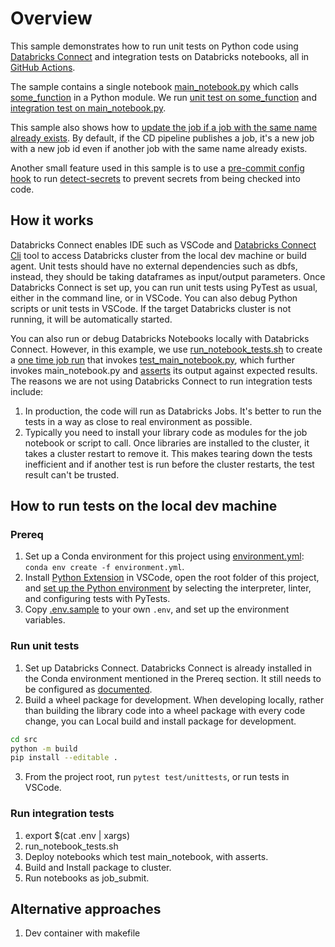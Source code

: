 # Overview

This sample demonstrates how to run unit tests on Python code using [Databricks Connect](https://docs.microsoft.com/en-us/azure/databricks/dev-tools/databricks-connect) and integration tests on Databricks notebooks, all in [GitHub Actions](https://docs.github.com/en/actions/learn-github-actions).

The sample contains a single notebook [main_notebook.py](src/main_notebook.py) which calls [some_function](test/dbcicdlib/some_func.py) in a Python module. We run [unit test on some_function](test/unittests/test_some_func.py) and [integration test on main_notebook.py](test/run_notebook_tests.sh).

This sample also shows how to [update the job if a job with the same name already exists](/.github/workflows/cicd.yml#L119). By default, if the CD pipeline publishes a job, it's a new job with a new job id even if another job with the same name already exists.

Another small feature used in this sample is to use a [pre-commit config hook](.pre-commit-config.yaml) to run [detect-secrets](https://github.com/Yelp/detect-secrets) to prevent secrets from being checked into code.

## How it works

Databricks Connect enables IDE such as VSCode and [Databricks Connect Cli](https://docs.microsoft.com/en-us/azure/databricks/dev-tools/databricks-connect#step-1-install-the-client) tool to access Databricks cluster from the local dev machine or build agent. Unit tests should have no external dependencies such as dbfs, instead, they should be taking dataframes as input/output parameters. Once Databricks Connect is set up, you can run unit tests using PyTest as usual, either in the command line, or in VSCode. You can also debug Python scripts or unit tests in VSCode. If the target Databricks cluster is not running, it will be automatically started.

You can also run or debug Databricks Notebooks locally with Databricks Connect. However, in this example, we use [run_notebook_tests.sh](test/run_notebook_tests.sh) to create a [one time job run](https://docs.microsoft.com/en-us/azure/databricks/dev-tools/api/latest/jobs#--runs-submit) that invokes [test_main_notebook.py](test/test_main_notebook.py), which further invokes main_notebook.py and [asserts](test/test_main_notebook.py#L26) its output against expected results. The reasons we are not using Databricks Connect to run integration tests include:

1. In production, the code will run as Databricks Jobs. It's better to run the tests in a way as close to real environment as possible.
1. Typically you need to install your library code as modules for the job notebook or script to call. Once libraries are installed to the cluster, it takes a cluster restart to remove it. This makes tearing down the tests inefficient and if another test is run before the cluster restarts, the test result can't be trusted.

## How to run tests on the local dev machine

### Prereq

1. Set up a Conda environment for this project using [environment.yml](environment.yml):  `conda env create -f environment.yml`.
1. Install [Python Extension](https://marketplace.visualstudio.com/items?itemName=ms-python.python) in VSCode, open the root folder of this project, and [set up the Python environment](https://code.visualstudio.com/docs/python/environments) by selecting the interpreter, linter, and configuring tests with PyTests.
1. Copy [.env.sample](.env.sample) to your own `.env`, and set up the environment variables.

### Run unit tests

1. Set up Databricks Connect. Databricks Connect is already installed in the Conda environment mentioned in the Prereq section. It still needs to be configured as [documented](https://docs.microsoft.com/en-us/azure/databricks/dev-tools/databricks-connect#requirements).
2. Build a wheel package for development. When developing locally, rather than building the library code into a wheel package with every code change, you can Local build and install package for development.

```bash
cd src
python -m build
pip install --editable .
```

3. From the project root, run `pytest test/unittests`, or run tests in VSCode.

### Run integration tests

1. export $(cat .env | xargs)
1. run_notebook_tests.sh
1. Deploy notebooks which test main_notebook, with asserts.
1. Build and Install package to cluster.
1. Run notebooks as job_submit.

## Alternative approaches

1. Dev container with makefile
